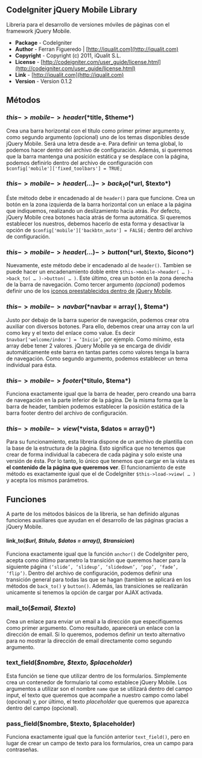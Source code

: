 ## CodeIgniter jQuery Mobile Library

Libreria para el desarrollo de versiones móviles de páginas con el framework
jQuery Mobile.

* **Package** - CodeIgniter
* **Author** - Ferran Figueredo | [http://iqualit.com](http://iqualit.com)
* **Copyright** - Copyright (c) 2011, iQualit S.L.
* **License** - [http://codeigniter.com/user_guide/license.html](http://codeigniter.com/user_guide/license.html)
* **Link** - [http://iqualit.com](http://iqualit.com)
* **Version** - Version 0.1.2

## Métodos

### $this->mobile->header(*$title, $theme*)

Crea una barra horizontal con el título como primer primer argumento y, como 
segundo argumento (opcional) uno de los temas disponibles desde jQuery Mobile.
Será una letra desde a-e. Para definir un tema global, lo podemos hacer dentro
del archivo de configuración. Además, si queremos que la barra mantenga una 
posición estática y se desplace con la página, podemos definirlo dentro del 
archivo de configuración con `$config['mobile']['fixed_toolbars'] = TRUE;`

### $this->mobile->header( … )->back_to(*$url, $texto*)

Éste método debe ir encadenado al de `header()` para que funcione. Crea un botón 
en la zona izquierda de la barra horizontal con un enlace a la página que 
indiquemos, realizando un deslizamiento hacia atrás. Por defecto, jQuery 
Mobile crea botones hacia atrás de forma automática. Si queremos establecer 
los nuestros, debemos hacerlo de esta forma y desactivar la opción de 
`$config['mobile']['backbtn_auto'] = FALSE;` dentro del archivo de configuración.

### $this->mobile->header( … )->button(*$url, $texto, $icono*)

Nuevamente, este método debe ir encadenado al de `header()`. Tambien se puede 
hacer un encadenamiento doble entre `$this->mobile->header( … )->back_to( … )->button( … )`. 
Este último, crea un botón en la zona derecha de la barra de navegación. 
Como tercer argumento *(opcional)* podemos definir uno de los [iconos 
preestablecidos dentro de jQuery Mobile](http://jquerymobile.com/demos/1.0b2/#/demos/1.0b2/docs/buttons/buttons-icons.html).

### $this->mobile->navbar(*$navbar = array( ), $tema*)

Justo por debajo de la barra superior de navegación, podemos crear otra 
auxiliar con diversos botones. Para ello, debemos crear una array con la url 
como key y el texto del enlace como value. Es decir `$navbar['welcome/index'] = ‘Inicio’`,
por ejemplo. Como mínimo, esta array debe tener 2 valores. jQuery Mobile ya 
se encarga de dividir automáticamente este barra en tantas partes como 
valores tenga la barra de navegación. Como segundo argumento, podemos 
establecer un tema individual para ésta.

### $this->mobile->footer(*$titulo, $tema*)

Funciona exactamente igual que la barra de header, pero creando una barra de 
navegación en la parte inferior de la página. De la misma forma que la barra 
de header, tambien podemos establecer la posición estática de la barra footer
dentro del archivo de configuración.

### $this->mobile->view(*$vista, $datos = array()*)

Para su funcionamiento, esta libreria dispone de un archivo de plantilla con 
la base de la estructura de la página. Esto significa que no tenemos que 
crear de forma individual la cabecera de cada página y solo existe una 
versión de ésta. Por lo tanto, lo único que tenemos que cargar en la vista 
es **el contenido de la página que queremos ver**. El funcionamiento de este 
método es exactamente igual que el de CodeIgniter `$this->load->view( … )`
y acepta los mismos parámetros.

## Funciones

A parte de los métodos básicos de la libreria, se han definido algunas 
funciones auxiliares que ayudan en el desarrollo de las páginas gracias a 
jQuery Mobile.

#### link_to(*$url, $titulo, $datos = array(), $transicion*)

Funciona exactamente igual que la función `anchor()` de CodeIgniter pero, 
acepta como último parametro la transición que queremos hacer para la 
siguiente página `(‘slide’, ‘slideup’, ‘slidedown’, ‘pop’, ‘fade’, ‘flip’)`. 
Dentro del archivo de configuración, podemos definir una transición general 
para todas las que se hagan (tambien se aplicará en los métodos de `back_to()`
y `button()`. Además, las transiciones se realizarán unicamente si tenemos 
la opción de cargar por AJAX activada.

### mail_to(*$email, $texto*)

Crea un enlace para enviar un email a la dirección que especifiquemos como 
primer argumento. Como resultado, aparecerá un enlace con la dirección de 
email. Si lo queremos, podemos definir un texto alternativo para no mostrar 
la dirección de email directamente como segundo argumento.

### text_field(*$nombre, $texto, $placeholder*)

Esta función se tiene que utilizar dentro de los formularios. Simplemente 
crea un contenedor de formulario tal como establece jQuery Mobile. Los 
argumentos a utilizar son el nombre `name` que se utilizará dentro del campo 
input, el texto que queremos que acompañe a nuestro campo como label 
(opcional) y, por último, el texto *placeholder* que queremos que aparezca 
dentro del campo (opcional).

### pass_field($nombre, $texto, $placeholder)

Funciona exactamente igual que la función anterior `text_field()`, pero en 
lugar de crear un campo de texto para los formularios, crea un campo para 
contraseñas.